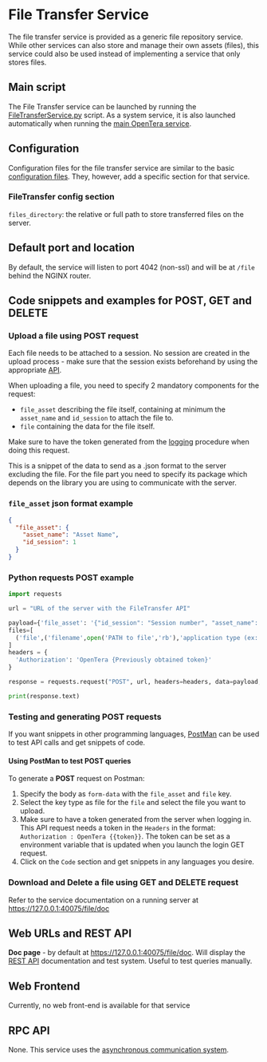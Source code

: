 # File Transfer Service
The file transfer service is provided as a generic file repository service. While other services can also store and
manage their own assets (files), this service could also be used instead of implementing a service that only stores 
files.

## Main script
The File Transfer service can be launched by running the 
[FileTransferService.py](https://github.com/introlab/opentera/blob/main/teraserver/python/services/FileTransferService/FileTransferService.py) 
script. As a system service, it is also launched automatically when running the 
[main OpenTera service](teraserver/teraserver.rst).

## Configuration
Configuration files for the file transfer service are similar to the basic 
[configuration files](../Configuration-files). They, however, add a specific section for that service.

### FileTransfer config section
`files_directory`: the relative or full path to store transferred files on the server.

## Default port and location
By default, the service will listen to port 4042 (non-ssl) and will be at `/file` behind the NGINX router.

## Code snippets and examples for POST, GET and DELETE

### Upload a file using POST request

Each file needs to be attached to a session. No session are created in the upload process - make sure that the session 
exists beforehand by using the appropriate [API](teraserver/api/API).

When uploading a file, you need to specify 2 mandatory components for the request:

* ``file_asset`` describing the file itself, containing at minimum the ``asset_name`` and ``id_session`` to attach the 
file to.
*  ``file`` containing the data for the file itself.

Make sure to have the token generated from the [logging](../developers/Login-and-authentication) procedure when doing 
this request.

This is a snippet of the data to send as a .json format to the server excluding the file.
For the file part you need to specify its package which depends on the library you are using to communicate
with the server.

### `file_asset` json format example

```json
{
  "file_asset": {
    "asset_name": "Asset Name",
    "id_session": 1
  }
}
```

### Python requests POST example

```python
import requests

url = "URL of the server with the FileTransfer API"

payload={'file_asset': '{"id_session": "Session number", "asset_name": "Asset Name"}'}
files=[
  ('file',('filename',open('PATH to file','rb'),'application type (ex: application/zip)'))
]
headers = {
  'Authorization': 'OpenTera {Previously obtained token}'
}

response = requests.request("POST", url, headers=headers, data=payload, files=files)

print(response.text)
```

### Testing and generating POST requests
If you want snippets in other programming languages, [PostMan](https://www.postman.com/) can be used
to test API calls and get snippets of code.

#### Using PostMan to test POST queries
To generate a **POST** request on Postman:
1. Specify the body as ``form-data`` with the ``file_asset`` and ``file`` key.
2. Select the key type as file for the ``file`` and select the file you want to upload.
3. Make sure to have a token generated from the server when logging in. This API request needs a token
in the ``Headers`` in the format: ``Authorization : OpenTera {{token}}``. The token can be set as a environment variable
that is updated when you launch the login GET request.
4. Click on the ``Code`` section and get snippets in any languages you desire.

### Download and Delete a file using GET and DELETE request

Refer to the service documentation on a running server at https://127.0.0.1:40075/file/doc

## Web URLs and REST API
**Doc page** - by default at https://127.0.0.1:40075/file/doc. Will display the [REST API](teraserver/api/API) 
documentation and test system. Useful to test queries manually.

## Web Frontend
Currently, no web front-end is available for that service

## RPC API
None. This service uses the [asynchronous communication system](../developers/Internal-services-communication-module).
